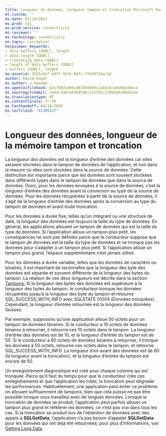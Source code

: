 ```yaml
---
title: Longueur de données, longueur tampon et truncation Microsoft Docs
ms.custom: ''
ms.date: 01/19/2017
ms.prod: sql
ms.prod_service: connectivity
ms.reviewer: ''
ms.technology: connectivity
ms.topic: conceptual
helpviewer_keywords:
- data buffers [ODBC], length
- data length [ODBC]
- truncating data [ODBC]
- length of data buffers [ODBC]
- buffers [ODBC], length
ms.assetid: 2825c6e7-b9ff-42fe-84fc-7fb39728ac5d
author: David-Engel
ms.author: v-daenge
ms.openlocfilehash: b2e7b8d1e60cd83594509c2ab5cbc24e04546eca
ms.sourcegitcommit: ce94c2ad7a50945481172782c270b5b0206e61de
ms.translationtype: MT
ms.contentlocale: fr-FR
ms.lasthandoff: 04/14/2020
ms.locfileid: "81305227"
---
```

# <a name="data-length-buffer-length-and-truncation"></a>Longueur des données, longueur de la mémoire tampon et troncation
La *longueur des données* est la longueur d’entrée des données car elles seraient stockées dans le tampon de données de l’application, et non dans la mesure où elles sont stockées dans la source de données. Cette distinction est importante parce que les données sont souvent stockées dans différents types dans le tampon de données que dans la source de données. Donc, pour les données envoyées à la source de données, c’est la longueur d’entrée des données avant la conversion au type de la source de données. Pour les données récupérées à partir de la source de données, il s’agit de la longueur d’entrée des données après la conversion au type du tampon de données et avant toute troncation.  
  
 Pour les données à durée fixe, telles qu’un intégrant ou une structure de date, la longueur des données est toujours la taille du type de données. En général, les applications allouent un tampon de données qui est la taille du type de données. Si l’application alloue un tampon plus petit, les conséquences ne sont pas définies parce que le conducteur suppose que le tampon de données est la taille du type de données et ne tronque pas les données pour s’adapter à un tampon plus petit. Si l’application alloue un tampon plus grand, l’espace supplémentaire n’est jamais utilisé.  
  
 Pour les données à durée variable, telles que les données de caractère ou binaires, il est important de reconnaître que la longueur des byte des données est séparée et souvent différente de la longueur des bytes du tampon. La relation de ces deux longueurs est décrite dans la section [Tampons.](../../../odbc/reference/develop-app/buffers.md) Si la longueur des bytes des données est supérieure à la longueur des bytes du tampon, le conducteur tronque les données récupérées jusqu’à la longueur des byte du tampon et retourne SQL_SUCCESS_WITH_INFO avec SQLSTATE 01004 (Données tronquées). Cependant, la longueur d’entrée retournée est la longueur des données fausses.  
  
 Par exemple, supposons qu’une application alloue 50 octets pour un tampon de données binaires. Si le conducteur a 10 octets de données binaires à retourner, il retourne ces 10 octets dans le tampon. La longueur d’entrée des données est de 10, et la longueur d’entrée du tampon est de 50. Si le conducteur a 60 octets de données binaires à retourner, il tronque les données à 50 octets, retourne ces octets dans le tampon, et retourne SQL_SUCCESS_WITH_INFO. La longueur d’en-avant des données est de 60 (la longueur avant la troncation), et la longueur d’entrée du tampon est encore de 50.  
  
 Un enregistrement diagnostique est créé pour chaque colonne qui est tronquée. Parce qu’il faut du temps pour que le conducteur crée ces enregistrements et que l’application les traite, la troncation peut dégrader les performances. Habituellement, une application peut éviter ce problème en allouant suffisamment de tampons, bien que cela puisse ne pas être possible lorsque vous travaillez avec de longues données. Lorsque la troncation de données se produit, l’application peut parfois allouer un tampon plus grand et réfélérer les données; ce n’est pas vrai dans tous les cas. Si la troncation se produit lors de l’obtention de données avec des appels à **SQLGetData**, l’application n’a pas besoin d’appeler **SQLGetData** pour les données qui ont déjà été retournées; pour plus d’informations, voir [Getting Long Data](../../../odbc/reference/develop-app/getting-long-data.md).
